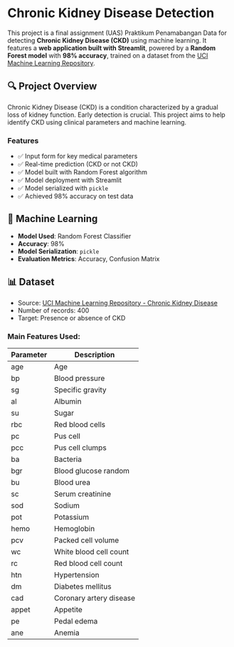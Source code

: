 # Chronic Kidney Disease Detection

This project is a final assignment (UAS) Praktikum Penamabangan Data for detecting **Chronic Kidney Disease (CKD)** using machine learning. It features a **web application built with Streamlit**, powered by a **Random Forest model** with **98% accuracy**, trained on a dataset from the [UCI Machine Learning Repository](https://archive.ics.uci.edu/dataset/336/chronic+kidney+disease).

## 🔍 Project Overview

Chronic Kidney Disease (CKD) is a condition characterized by a gradual loss of kidney function. Early detection is crucial. This project aims to help identify CKD using clinical parameters and machine learning.

### Features
- ✅ Input form for key medical parameters
- ✅ Real-time prediction (CKD or not CKD)
- ✅ Model built with Random Forest algorithm
- ✅ Model deployment with Streamlit
- ✅ Model serialized with `pickle`
- ✅ Achieved 98% accuracy on test data

## 🧠 Machine Learning

- **Model Used**: Random Forest Classifier
- **Accuracy**: 98%
- **Model Serialization**: `pickle`
- **Evaluation Metrics**: Accuracy, Confusion Matrix

## 📊 Dataset

- Source: [UCI Machine Learning Repository - Chronic Kidney Disease](https://archive.ics.uci.edu/dataset/336/chronic+kidney+disease)
- Number of records: 400
- Target: Presence or absence of CKD

### Main Features Used:
| Parameter               | Description                    |
|-------------------------|--------------------------------|
| age                    | Age                            |
| bp                     | Blood pressure                 |
| sg                     | Specific gravity               |
| al                     | Albumin                        |
| su                     | Sugar                          |
| rbc                    | Red blood cells                |
| pc                     | Pus cell                       |
| pcc                    | Pus cell clumps                |
| ba                     | Bacteria                       |
| bgr                    | Blood glucose random           |
| bu                     | Blood urea                     |
| sc                     | Serum creatinine               |
| sod                    | Sodium                         |
| pot                    | Potassium                      |
| hemo                   | Hemoglobin                     |
| pcv                    | Packed cell volume             |
| wc                     | White blood cell count         |
| rc                     | Red blood cell count           |
| htn                    | Hypertension                   |
| dm                     | Diabetes mellitus              |
| cad                    | Coronary artery disease        |
| appet                  | Appetite                       |
| pe                     | Pedal edema                    |
| ane                    | Anemia                         |
